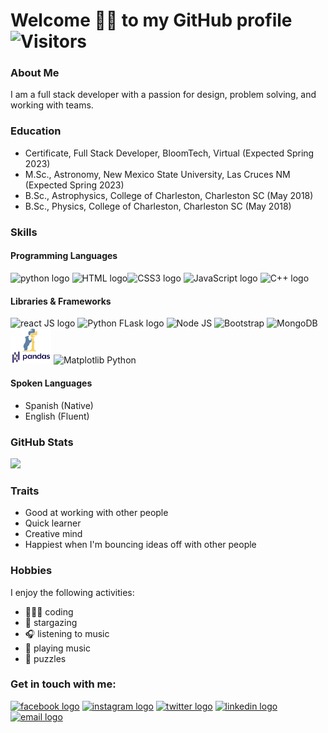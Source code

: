 # Welcome 👋🏽 to my GitHub profile ![Visitors](https://api.visitorbadge.io/api/visitors?path=https%3A%2F%2Fgithub.com%2Fcanasmh%2Fcanasmh&label=Visitors&countColor=%23263759) 

### About Me

I am a full stack developer with a passion for design, problem solving, and working with teams.


### Education
 - Certificate, Full Stack Developer, BloomTech, Virtual (Expected Spring 2023)
 - M.Sc., Astronomy, New Mexico State University, Las Cruces NM (Expected Spring 2023)
 - B.Sc., Astrophysics, College of Charleston, Charleston SC (May 2018)
 - B.Sc., Physics, College of Charleston, Charleston SC (May 2018)


### Skills

#### Programming Languages

![python logo](https://languages.abranhe.com/languages/python.png) ![HTML logo](https://languages.abranhe.com/languages/html.png)<img src="https://upload.wikimedia.org/wikipedia/commons/thumb/d/d5/CSS3_logo_and_wordmark.svg/1452px-CSS3_logo_and_wordmark.svg.png" alt="CSS3 logo" width="65px" /> ![JavaScript logo](https://languages.abranhe.com/languages/javascript.png) ![C++ logo](https://languages.abranhe.com/languages/cpp.png) 

#### Libraries & Frameworks
<img alt="react JS logo" src="https://upload.wikimedia.org/wikipedia/commons/thumb/a/a7/React-icon.svg/2300px-React-icon.svg.png" width="65px" /> <img alt="Python FLask logo" src="https://spng.pngfind.com/pngs/s/62-626352_png-format-flask-python-logo-transparent-png.png" width="65px" /> <img alt="Node JS" src="https://seeklogo.com/images/N/nodejs-logo-FBE122E377-seeklogo.com.png" width="65px" /> <img alt="Bootstrap" src="https://upload.wikimedia.org/wikipedia/commons/thumb/b/b2/Bootstrap_logo.svg/512px-Bootstrap_logo.svg.png" width="65px" /> <img alt="MongoDB" src="https://res.cloudinary.com/hevo/image/upload/f_auto,q_auto/v1626694700/hevo-blog/MongoDB-sm-logo-500x400-1-1.gif?_i=AA" width="65px" /> <img alt="Pandas Python" src="https://raw.githubusercontent.com/earthinversion/earthinversion-images/main/images/pandas-python.png" width="65px" /> <img alt="Matplotlib Python" src="https://upload.wikimedia.org/wikipedia/commons/thumb/0/01/Created_with_Matplotlib-logo.svg/1200px-Created_with_Matplotlib-logo.svg.png" width="65px" /> 

#### Spoken Languages
 - Spanish (Native)
 - English (Fluent)

### GitHub Stats
<img height="180em" src="https://github-readme-stats.vercel.app/api?username=canasmh&show_icons=true&hide_border=true&&count_private=true&include_all_commits=true" />

### Traits
 - Good at working with other people
 - Quick learner
 - Creative mind
 - Happiest when I'm bouncing ideas off with other people

### Hobbies
 I enjoy the following activities:
  - 👨🏽‍💻 coding
  - 🔭 stargazing
  - 🎧 listening to music
  - 🎹 playing music
  - 🧩 puzzles 

### Get in touch with me:
<a href="https://facebook.com/manuel.canas.1029" target="_blank"><img alt="facebook logo" src="https://1000logos.net/wp-content/uploads/2021/04/Facebook-logo.png" width="65px" /></a> <a href="https://www.instagram.com/too_manny_stars/" target="_blank"><img alt="instagram logo" width="65px" src="https://1000logos.net/wp-content/uploads/2017/02/Instagram-Logo.png" /></a> <a href="https://twitter.com/astromanny" target="_blank"><img alt="twitter logo" src="https://cdn.pixabay.com/photo/2018/06/22/19/03/logo-3491390_1280.png" width="65px" /></a> <a href="https://linkedin.com/in/canasmh" target="_blank"><img alt="linkedin logo" src="https://upload.wikimedia.org/wikipedia/commons/thumb/c/ca/LinkedIn_logo_initials.png/800px-LinkedIn_logo_initials.png" width="45px" /></a> <a href="mailto:canasmh@yahoo.com"><img alt="email logo" src="https://t4.ftcdn.net/jpg/04/76/40/09/360_F_476400933_A4gKwXtlgQFslfSuDvbV35eQcBIDlYjw.jpg" width="45px" /></a>


